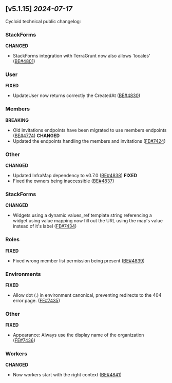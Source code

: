 ## [v5.1.15] _2024-07-17_

Cycloid technical public changelog:

### StackForms
**CHANGED**
- StackForms integration with TerraGrunt now also allows 'locales' ([BE#4801])
### User
**FIXED**
- UpdateUser now returns correctly the CreatedAt ([BE#4830])
### Members
**BREAKING**
- Old invitations endpoints have been migrated to use members endpoints ([BE#4774])
**CHANGED**
- Updated the endpoints handling the members and invitations ([FE#7424])

### Other
**CHANGED**
- Updated InfraMap dependency to v0.7.0 ([BE#4838])
**FIXED**
- Fixed the owners being inaccessible ([BE#4837])
### StackForms
**CHANGED**
- Widgets using a dynamic values_ref template string referencing a widget using value mapping now fill out the URL using the map's value instead of it's label ([FE#7434])

### Roles
**FIXED**
- Fixed wrong member list permission being present ([BE#4839])
### Environments
**FIXED**
- Allow dot (.) in environment canonical, preventing redirects to the 404 error page. ([FE#7435])

### Other
**FIXED**
- Appearance: Always use the display name of the organization ([FE#7436])

### Workers
**CHANGED**
- Now workers start with the right context ([BE#4841])

[BE#4801]: https://github.com/cycloidio/youdeploy-http-api/pull/4801
[BE#4830]: https://github.com/cycloidio/youdeploy-http-api/pull/4830
[BE#4774]: https://github.com/cycloidio/youdeploy-http-api/pull/4774
[FE#7424]: https://github.com/cycloidio/youdeploy-frontend-web/pull/7424
[BE#4838]: https://github.com/cycloidio/youdeploy-http-api/pull/4838
[BE#4837]: https://github.com/cycloidio/youdeploy-http-api/pull/4837
[FE#7434]: https://github.com/cycloidio/youdeploy-frontend-web/pull/7434
[BE#4839]: https://github.com/cycloidio/youdeploy-http-api/pull/4839
[FE#7435]: https://github.com/cycloidio/youdeploy-frontend-web/pull/7435
[FE#7436]: https://github.com/cycloidio/youdeploy-frontend-web/pull/7436
[BE#4841]: https://github.com/cycloidio/youdeploy-http-api/pull/4841
